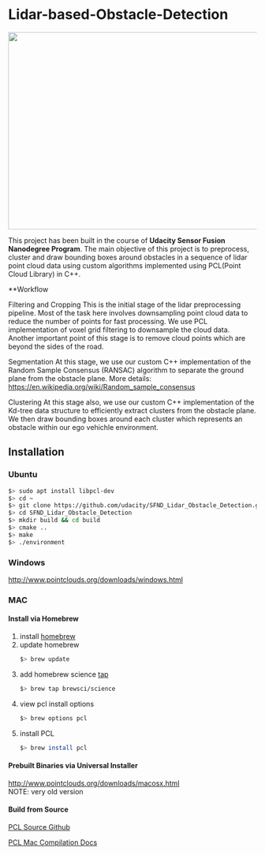 # Lidar-based-Obstacle-Detection

<img src="media/ObstacleDetectionFPS.gif" width="700" height="400" />

This project has been built in the course of **Udacity Sensor Fusion Nanodegree Program**.
The main objective of this project is to preprocess, cluster and draw bounding boxes around obstacles in a sequence of lidar point cloud data using custom algorithms implemented using PCL(Point Cloud Library) in C++.

**Workflow

Filtering and Cropping This is the initial stage of the lidar preprocessing pipeline. Most of the task here involves downsampling point cloud data to reduce the number of points for fast processing. We use PCL implementation of voxel grid filtering to downsample the cloud data. Another important point of this stage is to remove cloud points which are beyond the sides of the road.

Segmentation At this stage, we use our custom C++ implementation of the Random Sample Consensus (RANSAC) algorithm to separate the ground plane from the obstacle plane. More details: https://en.wikipedia.org/wiki/Random_sample_consensus

Clustering At this stage also, we use our custom C++ implementation of the Kd-tree data structure to efficiently extract clusters from the obstacle plane. We then draw bounding boxes around each cluster which represents an obstacle within our ego vehichle environment.


## Installation

### Ubuntu 

```bash
$> sudo apt install libpcl-dev
$> cd ~
$> git clone https://github.com/udacity/SFND_Lidar_Obstacle_Detection.git
$> cd SFND_Lidar_Obstacle_Detection
$> mkdir build && cd build
$> cmake ..
$> make
$> ./environment
```

### Windows 

http://www.pointclouds.org/downloads/windows.html

### MAC

#### Install via Homebrew
1. install [homebrew](https://brew.sh/)
2. update homebrew 
	```bash
	$> brew update
	```
3. add  homebrew science [tap](https://docs.brew.sh/Taps) 
	```bash
	$> brew tap brewsci/science
	```
4. view pcl install options
	```bash
	$> brew options pcl
	```
5. install PCL 
	```bash
	$> brew install pcl
	```

#### Prebuilt Binaries via Universal Installer
http://www.pointclouds.org/downloads/macosx.html  
NOTE: very old version 

#### Build from Source

[PCL Source Github](https://github.com/PointCloudLibrary/pcl)

[PCL Mac Compilation Docs](http://www.pointclouds.org/documentation/tutorials/compiling_pcl_macosx.php)

